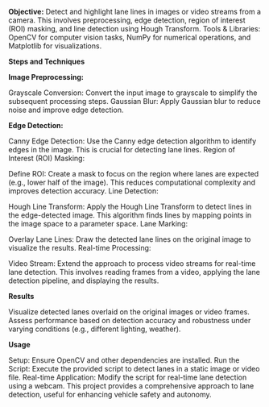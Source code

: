 **Objective:** Detect and highlight lane lines in images or video streams from a camera. This involves preprocessing, edge detection, region of interest (ROI) masking, and line detection using Hough Transform.
Tools & Libraries: OpenCV for computer vision tasks, NumPy for numerical operations, and Matplotlib for visualizations.

**Steps and Techniques**

**Image Preprocessing:**

Grayscale Conversion: Convert the input image to grayscale to simplify the subsequent processing steps.
Gaussian Blur: Apply Gaussian blur to reduce noise and improve edge detection.

**Edge Detection:**

Canny Edge Detection: Use the Canny edge detection algorithm to identify edges in the image. This is crucial for detecting lane lines.
Region of Interest (ROI) Masking:

Define ROI: Create a mask to focus on the region where lanes are expected (e.g., lower half of the image). This reduces computational complexity and improves detection accuracy.
Line Detection:

Hough Line Transform: Apply the Hough Line Transform to detect lines in the edge-detected image. This algorithm finds lines by mapping points in the image space to a parameter space.
Lane Marking:

Overlay Lane Lines: Draw the detected lane lines on the original image to visualize the results.
Real-time Processing:

Video Stream: Extend the approach to process video streams for real-time lane detection. This involves reading frames from a video, applying the lane detection pipeline, and displaying the results.

**Results**

Visualize detected lanes overlaid on the original images or video frames.
Assess performance based on detection accuracy and robustness under varying conditions (e.g., different lighting, weather).

**Usage**

Setup: Ensure OpenCV and other dependencies are installed.
Run the Script: Execute the provided script to detect lanes in a static image or video file.
Real-time Application: Modify the script for real-time lane detection using a webcam.
This project provides a comprehensive approach to lane detection, useful for enhancing vehicle safety and autonomy.
